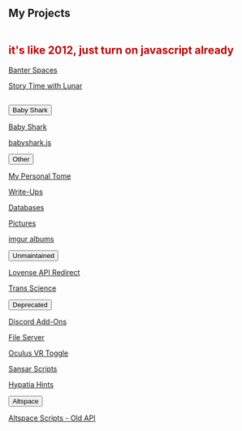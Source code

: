 <script src="/assets/js/collapsible.js"></script>
<section><div class="encase">
	<h2 id="projects">My Projects</h2>
	<hr style="height:1px; visibility:hidden;" />
	<noscript><h2 style="color:#b00;">it's like 2012, just turn on javascript already</h2></noscript>
	<div class="jsstuff">
	<p><a id="banter-spaces" href="/banter">Banter Spaces</a></p>
	<p><a id="stwl" href="/stwl">Story Time with Lunar</a></p>
	<hr style="height:1px; visibility:hidden;" />
	<button class="collapsible" id="baby-shark" data-parent="baby-shark" data-child="baby-shark-child">Baby Shark</button>
		<div id="baby-shark-child" class="innertext center" data-parent="baby-shark">
			<p><a id="babyshark" href="/babyshark" target="_blank" data-parent="baby-shark">Baby Shark</a></p>
			<p><a id="babyshark-source" href="/babyshark/babyshark.js" target="_blank" data-parent="baby-shark">babyshark.js</a></p>
		</div>
	<button class="collapsible" id="other" data-parent="other" data-child="other-child">Other</button>
		<div id="other-child" class="innertext center" data-parent="other">
			<p><a id="tome" href="/tome" target="_blank" data-parent="other">My Personal Tome</a></p>
			<p><a id="wu" href="/wu#navbar" data-parent="other">Write-Ups</a></p>
			<p><a id="databases" href="/databases" data-parent="other">Databases</a></p>
			<p><a id="pictures" href="/pics" data-parent="other">Pictures</a></p>
			<p><a id="imgur" href="https://revlunar.imgur.com/" target="_blank" data-parent="other">imgur albums</a></p>
		</div>
	<button class="collapsible" id="unmaintained" data-parent="unmaintained" data-child="unmaintained-child">Unmaintained</button>
		<div id="unmaintained-child" class="innertext center" data-parent="unmaintained">
			<p><a id="lar" href="/lar" data-parent="unmaintained">Lovense API Redirect</a></p>
			<p><a id="transscience" href="https://linktr.ee/transScience" target="_blank" data-parent="unmaintained">Trans Science</a></p>
		</div>
	<button class="collapsible" id="deprecated" data-parent="deprecated" data-child="deprecated-child">Deprecated</button>
		<div id="deprecated-child" class="innertext center" data-parent="deprecated">
			<p><a id="discord" href="/Discord" data-parent="deprecated">Discord Add-Ons</a></p>
			<p><a id="file-server" href="/fs-up" data-parent="deprecated">File Server</a></p>
			<p><a id="ovrtoggle" href="/ovrtoggle" data-parent="deprecated">Oculus VR Toggle</a></p>
			<p><a id="sansar" href="/sansar" data-parent="deprecated">Sansar Scripts</a></p>
			<p><a id="hypatia" href="/hypatia" data-parent="deprecated">Hypatia Hints</a></p>
			<!--<p><a id="worms" href="/worms" data-parent="deprecated">Worms Live Stream</a></p>
			<p><a id="whereis" href="/whereis" data-parent="deprecated">Where is Lunar?</a></p>
			<!--<iframe id="wormsembed" allow="autoplay; encrypted-media" style="max-width:100%;height:320px;width:570px;border: 0px" allowfullscreen  data-parent="deprecated"></iframe>-->
			<button class="fakecollapsible" id="altvr" data-parent="deprecated" data-child="altvr">Altspace</button>
				<div id="altvr-child" class="fakeinnertext center" data-parent="altvr">
					<!--<p><a id="lunarverse" href="https://account.altvr.com/worlds/954689156213113037" data-parent="deprecated">Lunarverse</a></p>
					<p><a id="spacearchive" href="https://account.altvr.com/worlds/1349925732620436463" data-parent="deprecated">Spaces Archive</a></p>
					<p><a id="tphub" href="/althub" data-parent="deprecated">Altspace Teleport Hub</a></p>-->
					<p><a id="altvr-scripts" href="/AltspaceVR" data-parent="deprecated">Altspace Scripts - Old API</a></p>
				</div>
		</div>
	</div><!-- this closes jsstuff -->
	<!--<script src="https://www.gstatic.com/firebasejs/5.1.0/firebase-app.js"></script>
	<script src="https://www.gstatic.com/firebasejs/5.1.0/firebase-database.js"></script>
	<script src="/assets/js/worms-embed.js"></script>-->
</div></section>
